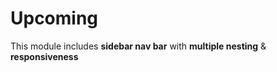 # Upcoming

This module includes **sidebar nav bar** with **multiple nesting** & **responsiveness**
